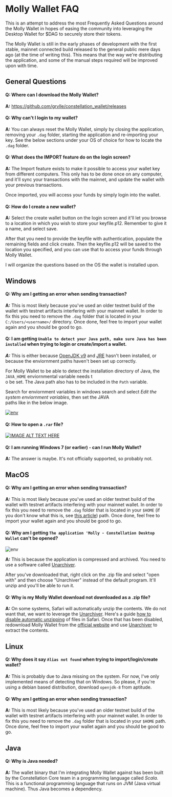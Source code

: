 # Molly Wallet FAQ

This is an attempt to address the most Frequently Asked Questions around the Molly Wallet in hopes of easing the community into leveraging the Desktop Wallet for $DAG to securely store their tokens.

The Molly Wallet is still in the early phases of development with the first stable, mainnet connected build released to the general public mere days ago (at the time of writing this). This means that the way we're distributing the application, and some of the manual steps required will be improved upon with time. 

## General Questions

#### Q: Where can I download the Molly Wallet?
**A:** https://github.com/grvlle/constellation_wallet/releases

#### Q: Why can't I login to my wallet?
**A:** You can always reset the Molly Wallet, simply by closing the application, removing your `.dag` folder, starting the application and re-importing your key. See the below sections under your OS of choice for how to locate the `.dag` folder.

#### Q: What does the IMPORT feature do on the login screen?

**A:** The Import feature exists to make it possible to access your wallet key from different computers. This only has to be done once on any computer, and it'll sync your transactions with the mainnet, and update the wallet with your previous transactions. 

Once imported, you will access your funds by simply login into the wallet.

#### Q: How do I create a new wallet?

**A:** Select the create wallet button on the login screen and it'll let you browse to a location in which you wish to store your keyfile.p12. Remember to give it a name, and select save.

After that you need to provide the keyfile with authentication, populate the remaining fields and click create. Then the keyfile.p12 will be saved to the location you specified, and you can use that to access your funds through Molly Wallet.


I will organize the questions based on the OS the wallet is installed upon.

## Windows

#### Q: Why am I getting an error when sending transaction?

**A:** This is most likely because you've used an older testnet build of the wallet with testnet artifacts interfering with your mainnet wallet. In order to fix this you need to remove the `.dag` folder that is located in your `C:/Users/<username>/` directory. Once done, feel free to import your wallet again and you should be good to go.

#### Q: I am getting `Unable to detect your Java path, make sure Java has been installed` when trying to login or create/import a wallet.

***A:*** This is either because [OpenJDK v9](https://java.com/) and [JRE](https://www.oracle.com/java/technologies/javase-jre8-downloads.html) hasn't been installed, or because the enviornment paths haven't been set up correctly.

For Molly Wallet to be able to detect the installation directory of Java, the `JAVA_HOME` enviornmental variable needs t  
o be set. The Java path also has to be included in the `Path` variable.  
  
Search for enviornment variables in windows search and select *Edit the system enviornment variables*, then set the JAVA  
paths like in the below image.  
  
[![env](https://i.ibb.co/Br1M31s/envvars.png)](https://constellationnetwork.io/technology/molly-wallet/) 

#### Q: How to open a ``.rar`` file?

[![IMAGE ALT TEXT HERE](https://img.youtube.com/vi/dr0g_Ux7_8M/0.jpg)](https://www.youtube.com/watch?v=dr0g_Ux7_8M)

#### Q: I am running Windows 7 (or earlier) - can I run Molly Wallet?

**A:** The answer is maybe. It's not officially supported, so probably not.

## MacOS

#### Q: Why am I getting an error when sending transaction?

**A:** This is most likely because you've used an older testnet build of the wallet with testnet artifacts interfering with your mainnet wallet. In order to fix this you need to remove the `.dag` folder that is located in your `$HOME` (if you don't know what this is, see [this article](https://www.cnet.com/how-to/how-to-find-your-macs-home-folder-and-add-it-to-finder/)) path. Once done, feel free to import your wallet again and you should be good to go.

#### Q: Why am I getting `The application 'Molly - Constellation Desktop Wallet` can't be opened?

![env](https://i.ibb.co/VWw30HN/a123555f-0881-4ae8-9b1d-7dd36d4d6802.jpg)


**A:** This is because the application is compressed and archived. You need to use a software called [Unarchiver](https://theunarchiver.com/). 

After you've downloaded that, right click on the .zip file and select "open with" and then choose "Unarchiver" instead of the default program. It'll unzip and you'll be able to run it.

#### Q: Why is my Molly Wallet download not downloaded as a .zip file?

**A:** On some systems, Safari will automatically unzip the contents. We do not want that, we want to leverage the [Unarchiver](https://theunarchiver.com/). Here's a guide [how to disable automatic unzipping](https://www.addictivetips.com/mac-os/stop-automatically-unzipping-files-in-safari/) of files in Safari. Once that has been disabled, redownload Molly Wallet from the [official website](https://constellationnetwork.io/technology/molly-wallet/) and use [Unarchiver](https://theunarchiver.com/) to extract the contents.

## Linux
#### Q: Why does it say `Alias not found` when trying to import/login/create wallet?

**A:** This is probably due to Java missing on the system. For now, I've only implemented means of detecting that on Windows. So please, if you're using a debian based distribution, download `openjdk-8` from aptitude.

#### Q: Why am I getting an error when sending transaction?

**A:** This is most likely because you've used an older testnet build of the wallet with testnet artifacts interfering with your mainnet wallet. In order to fix this you need to remove the `.dag` folder that is located in your `$HOME` path. Once done, feel free to import your wallet again and you should be good to go.

## Java

#### Q: Why is Java needed?

**A:** The wallet binary that I'm integrating Molly Wallet against has been built by the Constellation Core team in a programming language called *Scala*. This is a functional programming language that runs on JVM (Java virtual machine). Thus Java becomes a dependency.

